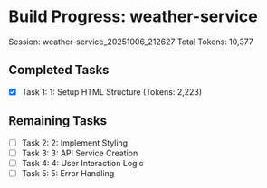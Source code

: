 # Build Progress: weather-service
Session: weather-service_20251006_212627
Total Tokens: 10,377

## Completed Tasks
- [x] Task 1: 1: Setup HTML Structure (Tokens: 2,223)

## Remaining Tasks
- [ ] Task 2: 2: Implement Styling
- [ ] Task 3: 3: API Service Creation
- [ ] Task 4: 4: User Interaction Logic
- [ ] Task 5: 5: Error Handling
